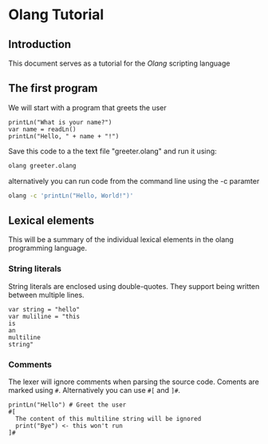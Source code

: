 # Olang Tutorial

## Introduction
This document serves as a tutorial for the *Olang* scripting language

## The first program
We will start with a program that greets the user
```
printLn("What is your name?")
var name = readLn()
printLn("Hello, " + name + "!")
```
Save this code to a the text file "greeter.olang" and run it using:
```bash
olang greeter.olang
```
alternatively you can run code from the command line using the -c paramter
```bash
olang -c 'printLn("Hello, World!")'
```

## Lexical elements
This will be a summary of the individual lexical elements in the olang programming language.
### String literals
String literals are enclosed using double-quotes. They support being written between multiple lines.
```
var string = "hello"
var muliline = "this
is
an
multiline
string"
```
### Comments
The lexer will ignore comments when parsing the source code. Coments are marked using `#`. Alternatively you can use `#[` and `]#`.
```
printLn("Hello") # Greet the user
#[
  The content of this multiline string will be ignored
  print("Bye") <- this won't run
]#
```
